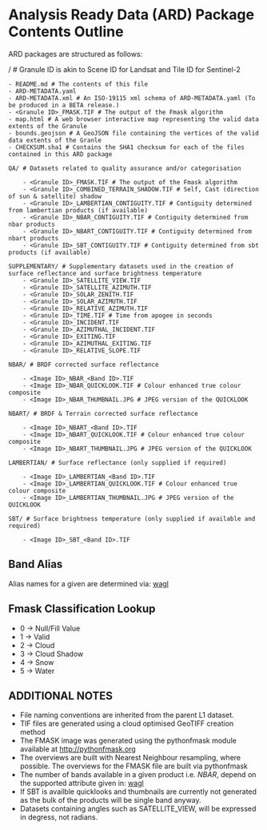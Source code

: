 Analysis Ready Data (ARD) Package Contents Outline
==================================================

ARD packages are structured as follows:

<Granule ID>/ # Granule ID is akin to Scene ID for Landsat and Tile ID for Sentinel-2
    
    - README.md # The contents of this file
    - ARD-METADATA.yaml
    - ARD-METADATA.xml # An ISO-19115 xml schema of ARD-METADATA.yaml (To be produced in a BETA release.)
    - <Granule ID>_FMASK.TIF # The output of the Fmask algorithm
    - map.html # A web browser interactive map representing the valid data extents of the Granule
    - bounds.geojson # A GeoJSON file containing the vertices of the valid data extents of the Granle
    - CHECKSUM.sha1 # Contains the SHA1 checksum for each of the files contained in this ARD package

    QA/ # Datasets related to quality assurance and/or categorisation

        - <Granule ID>_FMASK.TIF # The output of the Fmask algorithm
        - <Granule ID>_COMBINED_TERRAIN_SHADOW.TIF # Self, Cast (direction of sun & satellite) shadow
        - <Granule ID>_LAMBERTIAN_CONTIGUITY.TIF # Contiguity determined from lambertian products (if available)
        - <Granule ID>_NBAR_CONTIGUITY.TIF # Contiguity determined from nbar products
        - <Granule ID>_NBART_CONTIGUITY.TIF # Contiguity determined from nbart products
        - <Granule ID>_SBT_CONTIGUITY.TIF # Contiguity determined from sbt products (if available)

    SUPPLEMENTARY/ # Supplementary datasets used in the creation of surface reflectance and surface brightness temperature
        - <Granule ID>_SATELLITE_VIEW.TIF
        - <Granule ID>_SATELLITE_AZIMUTH.TIF
        - <Granule ID>_SOLAR_ZENITH.TIF
        - <Granule ID>_SOLAR_AZIMUTH.TIF
        - <Granule ID>_RELATIVE_AZIMUTH.TIF
        - <Granule ID>_TIME.TIF # Time from apogee in seconds
        - <Granule ID>_INCIDENT.TIF
        - <Granule ID>_AZIMUTHAL_INCIDENT.TIF
        - <Granule ID>_EXITING.TIF
        - <Granule ID>_AZIMUTHAL_EXITING.TIF
        - <Granule ID>_RELATIVE_SLOPE.TIF

    NBAR/ # BRDF corrected surface reflectance

        - <Image ID>_NBAR_<Band ID>.TIF
        - <Image ID>_NBAR_QUICKLOOK.TIF # Colour enhanced true colour composite
        - <Image ID>_NBAR_THUMBNAIL.JPG # JPEG version of the QUICKLOOK

    NBART/ # BRDF & Terrain corrected surface reflectance

        - <Image ID>_NBART_<Band ID>.TIF
        - <Image ID>_NBART_QUICKLOOK.TIF # Colour enhanced true colour composite
        - <Image ID>_NBART_THUMBNAIL.JPG # JPEG version of the QUICKLOOK

    LAMBERTIAN/ # Surface reflectance (only supplied if required)

        - <Image ID>_LAMBERTIAN_<Band ID>.TIF
        - <Image ID>_LAMBERTIAN_QUICKLOOK.TIF # Colour enhanced true colour composite
        - <Image ID>_LAMBERTIAN_THUMBNAIL.JPG # JPEG version of the QUICKLOOK

    SBT/ # Surface brightness temperature (only supplied if available and required)

        - <Image ID>_SBT_<Band ID>.TIF


Band Alias
----------

Alias names for a given <Band ID> are determined via:
[wagl](https://github.com/GeoscienceAustralia/wagl/blob/develop/wagl/acquisition/sensors.json)


Fmask Classification Lookup
---------------------------

* 0 -> Null/Fill Value
* 1 -> Valid
* 2 -> Cloud
* 3 -> Cloud Shadow
* 4 -> Snow
* 5 -> Water


ADDITIONAL NOTES
----------------

* File naming conventions are inherited from the parent L1 dataset.
* TIF files are generated using a cloud optimised GeoTIFF creation method
* The FMASK image was generated using the pythonfmask module available at http://pythonfmask.org
* The overviews are built with Nearest Neighbour resampling, where possible. The overviews for the FMASK file are built via pythonfmask
* The number of bands available in a given product i.e. *NBAR*, depend on the supported attribute given in:
[wagl](https://github.com/GeoscienceAustralia/wagl/blob/develop/wagl/acquisition/sensors.json)
* If SBT is availble quicklooks and thumbnails are currently not generated as the bulk of the products will be single band anyway.
* Datasets containing angles such as SATELLITE_VIEW, will be expressed in degress, not radians.
